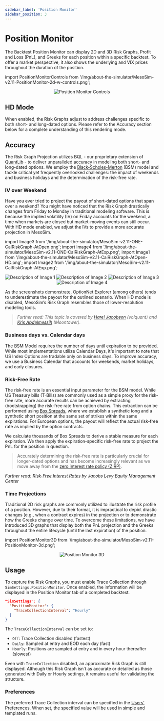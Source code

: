 ```yaml
---
sidebar_label: 'Position Monitor'
sidebar_position: 3
---
```


# Position Monitor

The Backtest Position Monitor can display 2D and 3D Risk Graphs, Profit and Loss (PnL), and Greeks for each position within a specific backtest. To offer a market perspective, it also shows the underlying and VIX prices throughout the duration of the position.

import PositionMonitorControls from '/img/about-the-simulator/MesoSim-v2.11-PositionMonitor-2d-w-controls.png';

<center>
    <img src={PositionMonitorControls} alt="Position Monitor Controls" style={{width: 800, boxShadow: '0 4px 8px rgba(0, 0, 0, 0.1)'}} />
</center>

## HD Mode

When enabled, the Risk Graphs adjust to address challenges specific to both short- and long-dated options. Please refer to the Accuracy section below for a complete understanding of this rendering mode.

## Accuracy

The Risk Graph Projection utilizes BQL - our proprietary extension of [QuantLib](https://github.com/lballabio/QuantLib) - to deliver unparalleled accuracy in modeling both short- and long-dated options. We employ the [Black-Scholes-Merton](https://en.wikipedia.org/wiki/Black%E2%80%93Scholes_model) (BSM) model and tackle critical yet frequently overlooked challenges: the impact of weekends and business holidays and the determination of the risk-free rate.

### IV over Weekend

Have you ever tried to project the payout of short-dated options that span over a weekend? You might have noticed that the Risk Graph drastically changes from Friday to Monday in traditional modeling software. This is because the implied volatility (IV) on Friday accounts for the weekend, a time when markets are closed but market-moving events can still occur. With HD mode enabled, we adjust the IVs to provide a more accurate projection in MesoSim.

import Image3 from '/img/about-the-simulator/MesoSim-v2.11-ONE-CalRiskGraph-AtOpen.png';
import Image4 from '/img/about-the-simulator/MesoSim-v2.11-ONE-CalRiskGraph-AtExp.png';
import Image1 from '/img/about-the-simulator/MesoSim-v2.11-CalRiskGraph-AtOpen-HD.png';
import Image2 from '/img/about-the-simulator/MesoSim-v2.11-CalRiskGraph-AtExp.png';

<center>
    <div style={{ display: 'grid', gridTemplateColumns: '1fr 1fr', gap: '20px', maxWidth: '800px', margin: '0 auto' }}>
        <img src={Image1} alt="Description of Image 1" style={{ width: '100%', boxShadow: '0 4px 8px rgba(0, 0, 0, 0.1)' }} />
        <img src={Image2} alt="Description of Image 2" style={{ width: '100%', boxShadow: '0 4px 8px rgba(0, 0, 0, 0.1)' }} />
        <img src={Image3} alt="Description of Image 3" style={{ width: '100%', boxShadow: '0 4px 8px rgba(0, 0, 0, 0.1)' }} />
        <img src={Image4} alt="Description of Image 4" style={{ width: '100%', boxShadow: '0 4px 8px rgba(0, 0, 0, 0.1)' }} />
    </div>
</center>

As the screenshots demonstrate, OptionNet Explorer (among others) tends to underestimate the payout for the outlined scenario. When HD mode is disabled, MesoSim’s Risk Graph resembles those of lower-resolution modeling tools.

> *Further read: This topic is covered by [Harel Jacobson](https://volquant.medium.com/think-like-a-market-maker-understanding-implied-volatility-b53c25739aa0) (volquant) and [Kris Abdelmessih](https://notion.moontowermeta.com/cleaning-implied-vols) (Moontower).*

### Business days vs. Calendar days

The BSM Model requires the number of days until expiration to be provided. While most implementations utilize Calendar Days, it's important to note that US Index Options are tradable only on business days. To improve accuracy, we use a Business Calendar that accounts for weekends, market holidays, and early closures.

### Risk-Free Rate

The risk-free rate is an essential input parameter for the BSM model. While US Treasury bills (T-Bills) are commonly used as a simple proxy for the risk-free rate, more accurate results can be achieved by extracting (bootstrapping) the risk-free rate from option chains. This extraction can be performed using [Box Spreads](https://en.wikipedia.org/wiki/Box_spread), where we establish a synthetic long and a synthetic short position at the same set of strikes within the same expirations. For European options, the payout will reflect the actual risk-free rate as implied by the option contracts.

We calculate thousands of Box Spreads to derive a stable measure for each expiration. We then apply the expiration-specific risk-free rate to project the PnL for the position in question.

> Accurately determining the risk-free rate is particularly crucial for longer-dated options and has become increasingly relevant as we move away from the [zero interest rate policy (ZIRP)](https://en.wikipedia.org/wiki/Zero_interest-rate_policy).

*Further read: [Risk-Free Interest Rates](https://papers.ssrn.com/sol3/papers.cfm?abstract_id=3242836) by Jacobs Levy Equity Management Center*

### Time Projections

Traditional 2D risk graphs are commonly utilized to illustrate the risk profile of a position. However, due to their format, it is impractical to depict drastic changes (e.g., when a contract expires) in the projection or to demonstrate how the Greeks change over time. To overcome these limitations, we have introduced 3D graphs that display both the PnL projection and the Greeks throughout the entire lifecycle (until the last expiration) of the position.

import PositionMonitor3D from '/img/about-the-simulator/MesoSim-v2.11-PositionMonitor-3d.png';

<center>
    <img src={PositionMonitor3D} alt="Position Monitor 3D" style={{width: 800, boxShadow: '0 4px 8px rgba(0, 0, 0, 0.1)'}} />
</center>

## Usage

To capture the Risk Graphs, you must enable Trace Collection through `SimSettings.PositionMonitor`. Once enabled, the information will be displayed in the Position Monitor tab of a completed backtest.

```json
"SimSettings": {
  "PositionMonitor": {
    "TraceCollectionInterval": "Hourly"
  }
}
```

The `TraceCollectionInterval` can be set to:

- `Off`: Trace Collection disabled (fastest)
- `Daily`: Sampled at entry and EOD each day (fast)
- `Hourly`: Positions are sampled at entry and in every hour thereafter (slowest)

Even with `TraceCollection` disabled, an approximate Risk Graph is still displayed. Although this Risk Graph isn't as accurate or detailed as those generated with Daily or Hourly settings, it remains useful for validating the structure.

### Preferences

The preferred Trace Collection interval can be specified in the [Users' Preferences](https://docs.deltaray.io/settings.html).
When set, the specified value will be used in simple and templated runs.

